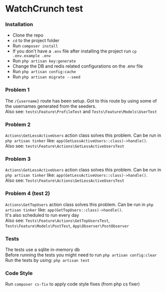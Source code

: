 # WatchCrunch test

### Installation
- Clone the repo
- `cd` to the project folder
- Run `composer install`
- If you don't have a `.env` file after installing the project run `cp .env.example .env`
- Run `php artisan key:generate`
- Change the DB and redis related configurations on the .env file
- Run `php artisan config:cache`
- Run `php artisan migrate --seed`

### Problem 1
The `/{username}` route has been setup. Got to this route by using some of the usernames generated from the seeders.  
Also see: `tests\Feature\ProfileTest` and `Tests\Feature\Models\UserTest`

### Problem 2
`Actions\GetLessActiveUsers` action class solves this problem. Can be run in `php artisan tinker` like: `app(GetLessActiveUsers::class)->handle()`.   
Also see: `tests\Feature\Actions\GetLessActiveUsersTest`

### Problem 3
`Actions\GetLessActiveUsers` action class solves this problem. Can be run in `php artisan tinker` like: `app(GetLessActiveUsers::class)->handle()`.   
Also see: `Tests\Feature\Actions\GetLessActiveUsersTest`


### Problem 4 (test 2)
`Actions\GetTopUsers` action class solves this problem. Can be run in `php artisan tinker` like: `app(GetTopUsers::class)->handle()`.  
It's also scheduled to run every day  
Also see: `Tests\Feature\Actions\GetTopUsersTest`, `Tests\Feature\Models\PostTest`, `App\Observer\PostObserver`

### Tests
The tests use a sqlite in-memory db  
Before running the tests you might need to run `php artisan config:clear`   
Run the tests by using: `php artisan test`

### Code Style
Run `composer cs-fix` to apply code style fixes (from php cs fixer)
